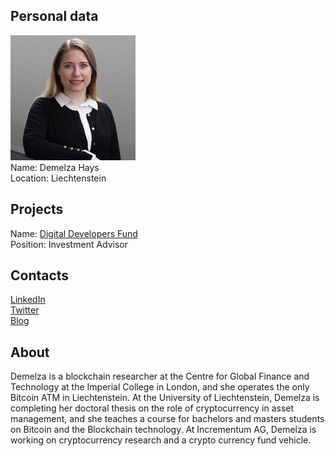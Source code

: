 ## Personal data
![demelza hays photo](photo/demelza_hays.jpg)  
Name:   Demelza Hays  
Location: Liechtenstein  
## Projects 
Name: [Digital Developers Fund](../projects/digital_developers_fund.md)  
Position: Investment Advisor   
## Contacts
[LinkedIn](https://www.linkedin.com/in/demelza-hays-7211845a/)    
[Twitter](https://twitter.com/CryptoPhD)  
[Blog](https://medium.com/@demelzahays)
## About
Demelza is a blockchain researcher at the Centre for Global Finance and Technology at the Imperial College in London, and she operates the only Bitcoin ATM in Liechtenstein. At the University of Liechtenstein, Demelza is completing her doctoral thesis on the role of cryptocurrency in asset management, and she teaches a course for bachelors and masters students on Bitcoin and the Blockchain technology. At Incrementum AG, Demelza is working on cryptocurrency research and a crypto currency fund vehicle.
